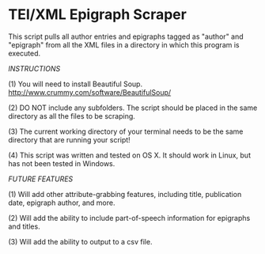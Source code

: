 TEI/XML Epigraph Scraper
================
This script pulls all author entries and epigraphs tagged as "author" and "epigraph" from all the XML files in a directory in which this program is executed.

*INSTRUCTIONS*

(1) You will need to install Beautiful Soup. http://www.crummy.com/software/BeautifulSoup/

(2) DO NOT include any subfolders.  The script should be placed in the same directory as all the files to be scraping. 

(3) The current working directory of your terminal needs to be the same directory that are running your script! 

(4) This script was written and tested on OS X. It should work in Linux, but has not been tested in Windows.


*FUTURE FEATURES*

(1) Will add other attribute-grabbing features, including title, publication date, epigraph author, and more.

(2) Will add the ability to include part-of-speech information for epigraphs and titles. 

(3) Will add the ability to output to a csv file.
